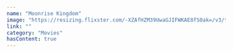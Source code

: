 ```yaml
---
name: "Moonrise Kingdom"
image: "https://resizing.flixster.com/-XZAfHZM39UwaGJIFWKAE8fS0ak=/v3/t/assets/p9005688_v_v8_aa.jpg"
link: ""
category: "Movies"
hasContent: true
---
```



